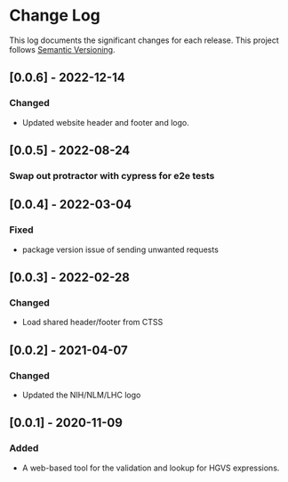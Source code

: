 # Change Log

This log documents the significant changes for each release.
This project follows [Semantic Versioning](http://semver.org/).

## [0.0.6] - 2022-12-14
### Changed
 - Updated website header and footer and logo.

## [0.0.5] - 2022-08-24
### Swap out protractor with cypress for e2e tests

## [0.0.4] - 2022-03-04
### Fixed
- package version issue of sending unwanted requests

## [0.0.3] - 2022-02-28
### Changed
- Load shared header/footer from CTSS

## [0.0.2] - 2021-04-07
### Changed
- Updated the NIH/NLM/LHC logo

## [0.0.1] - 2020-11-09
### Added
- A web-based tool for the validation and lookup for HGVS expressions.
